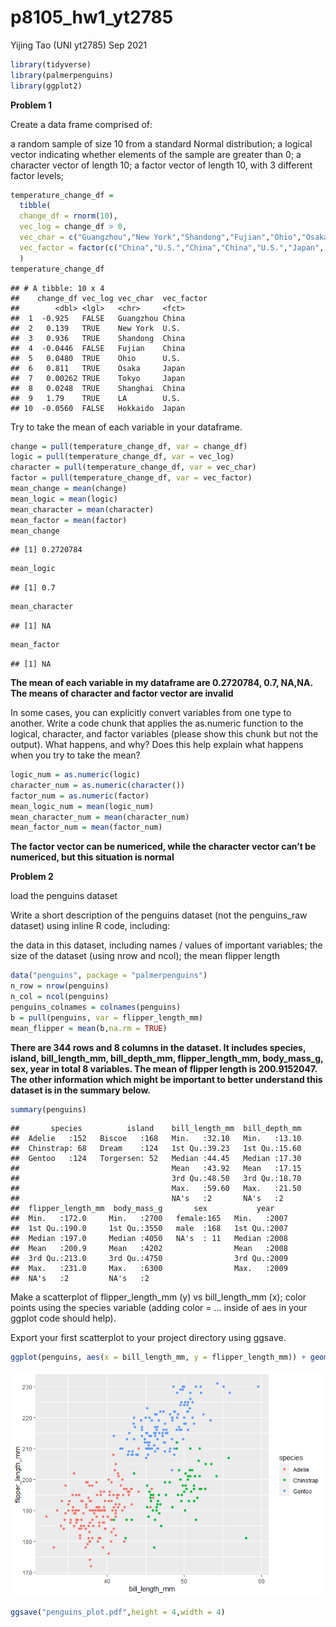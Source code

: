 p8105\_hw1\_yt2785
================
Yijing Tao (UNI yt2785)
Sep 2021

``` r
library(tidyverse)
library(palmerpenguins)
library(ggplot2)
```

**Problem 1**

Create a data frame comprised of:

a random sample of size 10 from a standard Normal distribution; a
logical vector indicating whether elements of the sample are greater
than 0; a character vector of length 10; a factor vector of length 10,
with 3 different factor levels;

``` r
temperature_change_df = 
  tibble(
  change_df = rnorm(10),
  vec_log = change_df > 0,
  vec_char = c("Guangzhou","New York","Shandong","Fujian","Ohio","Osaka", "Tokyo","Shanghai","LA","Hokkaido"),
  vec_factor = factor(c("China","U.S.","China","China","U.S.","Japan", "Japan","China","U.S.","Japan"))
  )
temperature_change_df
```

    ## # A tibble: 10 x 4
    ##    change_df vec_log vec_char  vec_factor
    ##        <dbl> <lgl>   <chr>     <fct>     
    ##  1  -0.925   FALSE   Guangzhou China     
    ##  2   0.139   TRUE    New York  U.S.      
    ##  3   0.936   TRUE    Shandong  China     
    ##  4  -0.0446  FALSE   Fujian    China     
    ##  5   0.0480  TRUE    Ohio      U.S.      
    ##  6   0.811   TRUE    Osaka     Japan     
    ##  7   0.00262 TRUE    Tokyo     Japan     
    ##  8   0.0248  TRUE    Shanghai  China     
    ##  9   1.79    TRUE    LA        U.S.      
    ## 10  -0.0560  FALSE   Hokkaido  Japan

Try to take the mean of each variable in your dataframe.

``` r
change = pull(temperature_change_df, var = change_df)
logic = pull(temperature_change_df, var = vec_log)
character = pull(temperature_change_df, var = vec_char)
factor = pull(temperature_change_df, var = vec_factor)
mean_change = mean(change)
mean_logic = mean(logic)
mean_character = mean(character)
mean_factor = mean(factor)
mean_change
```

    ## [1] 0.2720784

``` r
mean_logic
```

    ## [1] 0.7

``` r
mean_character
```

    ## [1] NA

``` r
mean_factor
```

    ## [1] NA

**The mean of each variable in my dataframe are 0.2720784, 0.7, NA,NA.
The means of character and factor vector are invalid**

In some cases, you can explicitly convert variables from one type to
another. Write a code chunk that applies the as.numeric function to the
logical, character, and factor variables (please show this chunk but not
the output). What happens, and why? Does this help explain what happens
when you try to take the mean?

``` r
logic_num = as.numeric(logic)
character_num = as.numeric(character())
factor_num = as.numeric(factor)
mean_logic_num = mean(logic_num)
mean_character_num = mean(character_num)
mean_factor_num = mean(factor_num)
```

**The factor vector can be numericed, while the character vector can’t
be numericed, but this situation is normal**

**Problem 2**

load the penguins dataset

Write a short description of the penguins dataset (not the penguins\_raw
dataset) using inline R code, including:

the data in this dataset, including names / values of important
variables; the size of the dataset (using nrow and ncol); the mean
flipper length

``` r
data("penguins", package = "palmerpenguins")
n_row = nrow(penguins)
n_col = ncol(penguins)
penguins_colnames = colnames(penguins)
b = pull(penguins, var = flipper_length_mm)
mean_flipper = mean(b,na.rm = TRUE)
```

**There are 344 rows and 8 columns in the dataset. It includes species,
island, bill\_length\_mm, bill\_depth\_mm, flipper\_length\_mm,
body\_mass\_g, sex, year in total 8 variables. The mean of flipper
length is 200.9152047. The other information which might be important to
better understand this dataset is in the summary below.**

``` r
summary(penguins)
```

    ##       species          island    bill_length_mm  bill_depth_mm  
    ##  Adelie   :152   Biscoe   :168   Min.   :32.10   Min.   :13.10  
    ##  Chinstrap: 68   Dream    :124   1st Qu.:39.23   1st Qu.:15.60  
    ##  Gentoo   :124   Torgersen: 52   Median :44.45   Median :17.30  
    ##                                  Mean   :43.92   Mean   :17.15  
    ##                                  3rd Qu.:48.50   3rd Qu.:18.70  
    ##                                  Max.   :59.60   Max.   :21.50  
    ##                                  NA's   :2       NA's   :2      
    ##  flipper_length_mm  body_mass_g       sex           year     
    ##  Min.   :172.0     Min.   :2700   female:165   Min.   :2007  
    ##  1st Qu.:190.0     1st Qu.:3550   male  :168   1st Qu.:2007  
    ##  Median :197.0     Median :4050   NA's  : 11   Median :2008  
    ##  Mean   :200.9     Mean   :4202                Mean   :2008  
    ##  3rd Qu.:213.0     3rd Qu.:4750                3rd Qu.:2009  
    ##  Max.   :231.0     Max.   :6300                Max.   :2009  
    ##  NA's   :2         NA's   :2

Make a scatterplot of flipper\_length\_mm (y) vs bill\_length\_mm (x);
color points using the species variable (adding color = … inside of aes
in your ggplot code should help).

Export your first scatterplot to your project directory using ggsave.

``` r
ggplot(penguins, aes(x = bill_length_mm, y = flipper_length_mm)) + geom_point(aes(color = species))
```

![](p8105_hw1_yt2785_files/figure-gfm/unnamed-chunk-7-1.png)<!-- -->

``` r
ggsave("penguins_plot.pdf",height = 4,width = 4)
```
